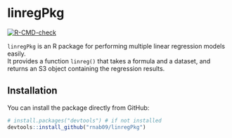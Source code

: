# linregPkg

[![R-CMD-check](https://github.com/rnab09/linregPkg/actions/workflows/R-CMD-check.yaml/badge.svg)](https://github.com/rnab09/linregPkg/actions/workflows/R-CMD-check.yaml)


`linregPkg` is an R package for performing multiple linear regression models easily.  
It provides a function `linreg()` that takes a formula and a dataset, and returns an S3 object containing the regression results.

## Installation

You can install the package directly from GitHub:

```r
# install.packages("devtools") # if not installed
devtools::install_github("rnab09/linregPkg")
